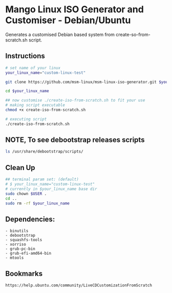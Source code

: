 # Mango Linux ISO Generator and Customiser - Debian/Ubuntu
Generates a customised Debian based system from create-so-from-scratch.sh script.
## Instructions
```bash
# set name of your linux
your_linux_name="custom-linux-test"

git clone https://github.com/msm-linux/msm-linux-iso-generator.git $your_linux_name

cd $your_linux_name

## now customise ./create-iso-from-scratch.sh to fit your use
# making script executable
chmod +x create-iso-from-scratch.sh

# executing script
./create-iso-from-scratch.sh
```
## NOTE, To see debootstrap releases scripts
```bash
ls /usr/share/debootstrap/scripts/
```

## Clean Up
```bash
## terminal param set: (default)
# $ your_linux_name="custom-linux-test"
# currently in $your_linux_name base dir
sudo chown $USER .
cd ..
sudo rm -rf $your_linux_name
```

## Dependencies:
    - binutils
    - debootstrap
    - squashfs-tools
    - xorriso
    - grub-pc-bin
    - grub-efi-amd64-bin 
    - mtools

## Bookmarks
    https://help.ubuntu.com/community/LiveCDCustomizationFromScratch

